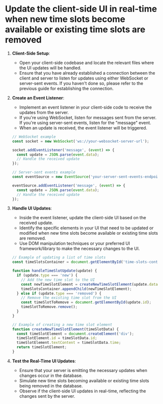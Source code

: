 


# Update the client-side UI in real-time when new time slots become available or existing time slots are removed
1. **Client-Side Setup**:
   - Open your client-side codebase and locate the relevant files where the UI updates will be handled.
   - Ensure that you have already established a connection between the client and server to listen for updates using either WebSocket or server-sent events. If you haven't done so, please refer to the previous guide for establishing the connection.

2. **Create an Event Listener**:
   - Implement an event listener in your client-side code to receive the updates from the server.
   - If you're using WebSocket, listen for messages sent from the server. If you're using server-sent events, listen for the "message" event.
   - When an update is received, the event listener will be triggered.

   ```javascript
   // WebSocket example
   const socket = new WebSocket('ws://your-websocket-server-url');

   socket.addEventListener('message', (event) => {
     const update = JSON.parse(event.data);
     // Handle the received update
   });

   // Server-sent events example
   const eventSource = new EventSource('your-server-sent-events-endpoint');

   eventSource.addEventListener('message', (event) => {
     const update = JSON.parse(event.data);
     // Handle the received update
   });
   ```

3. **Handle UI Updates**:
   - Inside the event listener, update the client-side UI based on the received update.
   - Identify the specific elements in your UI that need to be updated or modified when new time slots become available or existing time slots are removed.
   - Use DOM manipulation techniques or your preferred UI framework/library to make the necessary changes to the UI.

   ```javascript
   // Example of updating a list of time slots
   const timeSlotsContainer = document.getElementById('time-slots-container');

   function handleTimeSlotUpdate(update) {
     if (update.type === 'new') {
       // Add the new time slot to the UI
       const newTimeSlotElement = createNewTimeSlotElement(update.data);
       timeSlotsContainer.appendChild(newTimeSlotElement);
     } else if (update.type === 'removed') {
       // Remove the existing time slot from the UI
       const timeSlotToRemove = document.getElementById(update.id);
       timeSlotToRemove.remove();
     }
   }

   // Example of creating a new time slot element
   function createNewTimeSlotElement(timeSlotData) {
     const timeSlotElement = document.createElement('div');
     timeSlotElement.id = timeSlotData.id;
     timeSlotElement.textContent = timeSlotData.time;
     return timeSlotElement;
   }
   ```

4. **Test the Real-Time UI Updates**:
   - Ensure that your server is emitting the necessary updates when changes occur in the database.
   - Simulate new time slots becoming available or existing time slots being removed in the database.
   - Observe if the client-side UI updates in real-time, reflecting the changes sent by the server.

